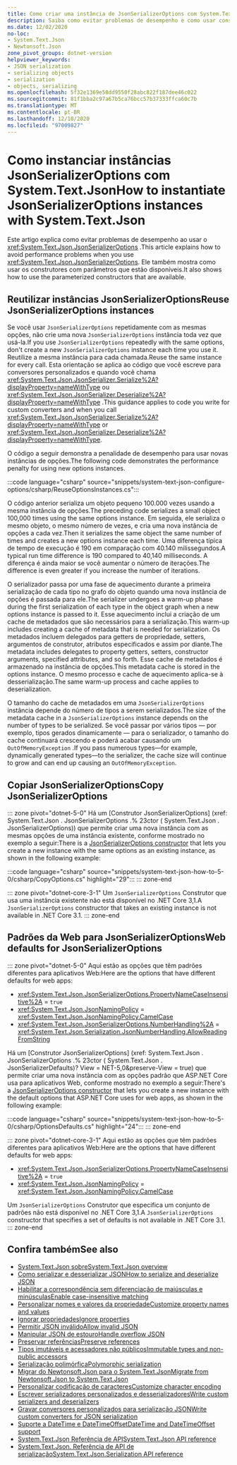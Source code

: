 ```yaml
---
title: Como criar uma instância de JsonSerializerOptions com System.Text.Json
description: Saiba como evitar problemas de desempenho e como usar construtores disponíveis para instâncias de JsonSerializerOptions.
ms.date: 12/02/2020
no-loc:
- System.Text.Json
- Newtonsoft.Json
zone_pivot_groups: dotnet-version
helpviewer_keywords:
- JSON serialization
- serializing objects
- serialization
- objects, serializing
ms.openlocfilehash: 5f32e1369e58dd9550f28abc822f187dee46c022
ms.sourcegitcommit: 81f1bba2c97a67b5ca76bcc57b37333ffca60c7b
ms.translationtype: MT
ms.contentlocale: pt-BR
ms.lasthandoff: 12/10/2020
ms.locfileid: "97009827"
---
```

# <a name="how-to-instantiate-jsonserializeroptions-instances-with-no-locsystemtextjson"></a><span data-ttu-id="e3d7b-103">Como instanciar instâncias JsonSerializerOptions com System.Text.Json</span><span class="sxs-lookup"><span data-stu-id="e3d7b-103">How to instantiate JsonSerializerOptions instances with System.Text.Json</span></span>

<span data-ttu-id="e3d7b-104">Este artigo explica como evitar problemas de desempenho ao usar o <xref:System.Text.Json.JsonSerializerOptions> .</span><span class="sxs-lookup"><span data-stu-id="e3d7b-104">This article explains how to avoid performance problems when you use <xref:System.Text.Json.JsonSerializerOptions>.</span></span> <span data-ttu-id="e3d7b-105">Ele também mostra como usar os construtores com parâmetros que estão disponíveis.</span><span class="sxs-lookup"><span data-stu-id="e3d7b-105">It also shows how to use the parameterized constructors that are available.</span></span>

## <a name="reuse-jsonserializeroptions-instances"></a><span data-ttu-id="e3d7b-106">Reutilizar instâncias JsonSerializerOptions</span><span class="sxs-lookup"><span data-stu-id="e3d7b-106">Reuse JsonSerializerOptions instances</span></span>

<span data-ttu-id="e3d7b-107">Se você usar `JsonSerializerOptions` repetidamente com as mesmas opções, não crie uma nova `JsonSerializerOptions` instância toda vez que usá-la.</span><span class="sxs-lookup"><span data-stu-id="e3d7b-107">If you use `JsonSerializerOptions` repeatedly with the same options, don't create a new `JsonSerializerOptions` instance each time you use it.</span></span> <span data-ttu-id="e3d7b-108">Reutilize a mesma instância para cada chamada.</span><span class="sxs-lookup"><span data-stu-id="e3d7b-108">Reuse the same instance for every call.</span></span> <span data-ttu-id="e3d7b-109">Esta orientação se aplica ao código que você escreve para conversores personalizados e quando você chama <xref:System.Text.Json.JsonSerializer.Serialize%2A?displayProperty=nameWithType> ou <xref:System.Text.Json.JsonSerializer.Deserialize%2A?displayProperty=nameWithType> .</span><span class="sxs-lookup"><span data-stu-id="e3d7b-109">This guidance applies to code you write for custom converters and when you call <xref:System.Text.Json.JsonSerializer.Serialize%2A?displayProperty=nameWithType> or <xref:System.Text.Json.JsonSerializer.Deserialize%2A?displayProperty=nameWithType>.</span></span>

<span data-ttu-id="e3d7b-110">O código a seguir demonstra a penalidade de desempenho para usar novas instâncias de opções.</span><span class="sxs-lookup"><span data-stu-id="e3d7b-110">The following code demonstrates the performance penalty for using new options instances.</span></span>

:::code language="csharp" source="snippets/system-text-json-configure-options/csharp/ReuseOptionsInstances.cs":::

<span data-ttu-id="e3d7b-111">O código anterior serializa um objeto pequeno 100.000 vezes usando a mesma instância de opções.</span><span class="sxs-lookup"><span data-stu-id="e3d7b-111">The preceding code serializes a small object 100,000 times using the same options instance.</span></span> <span data-ttu-id="e3d7b-112">Em seguida, ele serializa o mesmo objeto, o mesmo número de vezes, e cria uma nova instância de opções a cada vez.</span><span class="sxs-lookup"><span data-stu-id="e3d7b-112">Then it serializes the same object the same number of times and creates a new options instance each time.</span></span> <span data-ttu-id="e3d7b-113">Uma diferença típica de tempo de execução é 190 em comparação com 40.140 milissegundos.</span><span class="sxs-lookup"><span data-stu-id="e3d7b-113">A typical run time difference is 190 compared to 40,140 milliseconds.</span></span> <span data-ttu-id="e3d7b-114">A diferença é ainda maior se você aumentar o número de iterações.</span><span class="sxs-lookup"><span data-stu-id="e3d7b-114">The difference is even greater if you increase the number of iterations.</span></span>

<span data-ttu-id="e3d7b-115">O serializador passa por uma fase de aquecimento durante a primeira serialização de cada tipo no grafo do objeto quando uma nova instância de opções é passada para ele.</span><span class="sxs-lookup"><span data-stu-id="e3d7b-115">The serializer undergoes a warm-up phase during the first serialization of each type in the object graph when a new options instance is passed to it.</span></span> <span data-ttu-id="e3d7b-116">Esse aquecimento inclui a criação de um cache de metadados que são necessários para a serialização.</span><span class="sxs-lookup"><span data-stu-id="e3d7b-116">This warm-up includes creating a cache of metadata that is needed for serialization.</span></span> <span data-ttu-id="e3d7b-117">Os metadados incluem delegados para getters de propriedade, setters, argumentos de construtor, atributos especificados e assim por diante.</span><span class="sxs-lookup"><span data-stu-id="e3d7b-117">The metadata includes delegates to property getters, setters, constructor arguments, specified attributes, and so forth.</span></span> <span data-ttu-id="e3d7b-118">Esse cache de metadados é armazenado na instância de opções.</span><span class="sxs-lookup"><span data-stu-id="e3d7b-118">This metadata cache is stored in the options instance.</span></span> <span data-ttu-id="e3d7b-119">O mesmo processo e cache de aquecimento aplica-se à desserialização.</span><span class="sxs-lookup"><span data-stu-id="e3d7b-119">The same warm-up process and cache applies to deserialization.</span></span>

<span data-ttu-id="e3d7b-120">O tamanho do cache de metadados em uma `JsonSerializerOptions` instância depende do número de tipos a serem serializados.</span><span class="sxs-lookup"><span data-stu-id="e3d7b-120">The size of the metadata cache in a `JsonSerializerOptions` instance depends on the number of types to be serialized.</span></span> <span data-ttu-id="e3d7b-121">Se você passar por vários tipos — por exemplo, tipos gerados dinamicamente — para o serializador, o tamanho do cache continuará crescendo e poderá acabar causando um `OutOfMemoryException` .</span><span class="sxs-lookup"><span data-stu-id="e3d7b-121">If you pass numerous types—for example, dynamically generated types—to the serializer, the cache size will continue to grow and can end up causing an `OutOfMemoryException`.</span></span>

## <a name="copy-jsonserializeroptions"></a><span data-ttu-id="e3d7b-122">Copiar JsonSerializerOptions</span><span class="sxs-lookup"><span data-stu-id="e3d7b-122">Copy JsonSerializerOptions</span></span>

::: zone pivot="dotnet-5-0"
<span data-ttu-id="e3d7b-123">Há um [Construtor JsonSerializerOptions] (xref: System.Text.Json . JsonSerializerOptions .% 23ctor ( System.Text.Json . JsonSerializerOptions)) que permite criar uma nova instância com as mesmas opções de uma instância existente, conforme mostrado no exemplo a seguir:</span><span class="sxs-lookup"><span data-stu-id="e3d7b-123">There is a [JsonSerializerOptions constructor](xref:System.Text.Json.JsonSerializerOptions.%23ctor(System.Text.Json.JsonSerializerOptions)) that lets you create a new instance with the same options as an existing instance, as shown in the following example:</span></span>

:::code language="csharp" source="snippets/system-text-json-how-to-5-0/csharp/CopyOptions.cs" highlight="29":::
::: zone-end

::: zone pivot="dotnet-core-3-1"
<span data-ttu-id="e3d7b-124">Um `JsonSerializerOptions` Construtor que usa uma instância existente não está disponível no .NET Core 3,1.</span><span class="sxs-lookup"><span data-stu-id="e3d7b-124">A `JsonSerializerOptions` constructor that takes an existing instance is not available in .NET Core 3.1.</span></span>
::: zone-end

## <a name="web-defaults-for-jsonserializeroptions"></a><span data-ttu-id="e3d7b-125">Padrões da Web para JsonSerializerOptions</span><span class="sxs-lookup"><span data-stu-id="e3d7b-125">Web defaults for JsonSerializerOptions</span></span>

::: zone pivot="dotnet-5-0"
<span data-ttu-id="e3d7b-126">Aqui estão as opções que têm padrões diferentes para aplicativos Web:</span><span class="sxs-lookup"><span data-stu-id="e3d7b-126">Here are the options that have different defaults for web apps:</span></span>

* <xref:System.Text.Json.JsonSerializerOptions.PropertyNameCaseInsensitive%2A> = `true`
* <xref:System.Text.Json.JsonNamingPolicy> = <xref:System.Text.Json.JsonNamingPolicy.CamelCase>
* <xref:System.Text.Json.JsonSerializerOptions.NumberHandling%2A> = <xref:System.Text.Json.Serialization.JsonNumberHandling.AllowReadingFromString>

<span data-ttu-id="e3d7b-127">Há um [Construtor JsonSerializerOptions] (xref: System.Text.Json . JsonSerializerOptions .% 23ctor ( System.Text.Json . JsonSerializerDefaults)? View = NET-5,0&preserve-View = true) que permite criar uma nova instância com as opções padrão que ASP.NET Core usa para aplicativos Web, conforme mostrado no exemplo a seguir:</span><span class="sxs-lookup"><span data-stu-id="e3d7b-127">There's a [JsonSerializerOptions constructor](xref:System.Text.Json.JsonSerializerOptions.%23ctor(System.Text.Json.JsonSerializerDefaults)?view=net-5.0&preserve-view=true) that lets you create a new instance with the default options that ASP.NET Core uses for web apps, as shown in the following example:</span></span>

:::code language="csharp" source="snippets/system-text-json-how-to-5-0/csharp/OptionsDefaults.cs" highlight="24":::
::: zone-end

::: zone pivot="dotnet-core-3-1"
<span data-ttu-id="e3d7b-128">Aqui estão as opções que têm padrões diferentes para aplicativos Web:</span><span class="sxs-lookup"><span data-stu-id="e3d7b-128">Here are the options that have different defaults for web apps:</span></span>

* <xref:System.Text.Json.JsonSerializerOptions.PropertyNameCaseInsensitive%2A> = `true`
* <xref:System.Text.Json.JsonNamingPolicy> = <xref:System.Text.Json.JsonNamingPolicy.CamelCase>

<span data-ttu-id="e3d7b-129">Um `JsonSerializerOptions` Construtor que especifica um conjunto de padrões não está disponível no .NET Core 3,1.</span><span class="sxs-lookup"><span data-stu-id="e3d7b-129">A `JsonSerializerOptions` constructor that specifies a set of defaults is not available in .NET Core 3.1.</span></span>
::: zone-end

## <a name="see-also"></a><span data-ttu-id="e3d7b-130">Confira também</span><span class="sxs-lookup"><span data-stu-id="e3d7b-130">See also</span></span>

* [<span data-ttu-id="e3d7b-131">System.Text.Json sobre</span><span class="sxs-lookup"><span data-stu-id="e3d7b-131">System.Text.Json overview</span></span>](system-text-json-overview.md)
* [<span data-ttu-id="e3d7b-132">Como serializar e desserializar JSON</span><span class="sxs-lookup"><span data-stu-id="e3d7b-132">How to serialize and deserialize JSON</span></span>](system-text-json-how-to.md)
* [<span data-ttu-id="e3d7b-133">Habilitar a correspondência sem diferenciação de maiúsculas e minúsculas</span><span class="sxs-lookup"><span data-stu-id="e3d7b-133">Enable case-insensitive matching</span></span>](system-text-json-character-casing.md)
* [<span data-ttu-id="e3d7b-134">Personalizar nomes e valores da propriedade</span><span class="sxs-lookup"><span data-stu-id="e3d7b-134">Customize property names and values</span></span>](system-text-json-customize-properties.md)
* [<span data-ttu-id="e3d7b-135">Ignorar propriedades</span><span class="sxs-lookup"><span data-stu-id="e3d7b-135">Ignore properties</span></span>](system-text-json-ignore-properties.md)
* [<span data-ttu-id="e3d7b-136">Permitir JSON inválido</span><span class="sxs-lookup"><span data-stu-id="e3d7b-136">Allow invalid JSON</span></span>](system-text-json-invalid-json.md)
* [<span data-ttu-id="e3d7b-137">Manipular JSON de estouro</span><span class="sxs-lookup"><span data-stu-id="e3d7b-137">Handle overflow JSON</span></span>](system-text-json-handle-overflow.md)
* [<span data-ttu-id="e3d7b-138">Preservar referências</span><span class="sxs-lookup"><span data-stu-id="e3d7b-138">Preserve references</span></span>](system-text-json-preserve-references.md)
* [<span data-ttu-id="e3d7b-139">Tipos imutáveis e acessadores não públicos</span><span class="sxs-lookup"><span data-stu-id="e3d7b-139">Immutable types and non-public accessors</span></span>](system-text-json-immutability.md)
* [<span data-ttu-id="e3d7b-140">Serialização polimórfica</span><span class="sxs-lookup"><span data-stu-id="e3d7b-140">Polymorphic serialization</span></span>](system-text-json-polymorphism.md)
* [<span data-ttu-id="e3d7b-141">Migrar do Newtonsoft.Json para o System.Text.Json</span><span class="sxs-lookup"><span data-stu-id="e3d7b-141">Migrate from Newtonsoft.Json to System.Text.Json</span></span>](system-text-json-migrate-from-newtonsoft-how-to.md)
* [<span data-ttu-id="e3d7b-142">Personalizar codificação de caracteres</span><span class="sxs-lookup"><span data-stu-id="e3d7b-142">Customize character encoding</span></span>](system-text-json-character-encoding.md)
* [<span data-ttu-id="e3d7b-143">Escrever serializadores personalizados e desserializadores</span><span class="sxs-lookup"><span data-stu-id="e3d7b-143">Write custom serializers and deserializers</span></span>](write-custom-serializer-deserializer.md)
* [<span data-ttu-id="e3d7b-144">Gravar conversores personalizados para serialização JSON</span><span class="sxs-lookup"><span data-stu-id="e3d7b-144">Write custom converters for JSON serialization</span></span>](system-text-json-converters-how-to.md)
* [<span data-ttu-id="e3d7b-145">Suporte a DateTime e DateTimeOffset</span><span class="sxs-lookup"><span data-stu-id="e3d7b-145">DateTime and DateTimeOffset support</span></span>](../datetime/system-text-json-support.md)
* <span data-ttu-id="e3d7b-146">[System.Text.Json Referência de API](xref:System.Text.Json)</span><span class="sxs-lookup"><span data-stu-id="e3d7b-146">[System.Text.Json API reference](xref:System.Text.Json)</span></span>
* <span data-ttu-id="e3d7b-147">[System.Text.Json. Referência de API de serialização](xref:System.Text.Json.Serialization)</span><span class="sxs-lookup"><span data-stu-id="e3d7b-147">[System.Text.Json.Serialization API reference](xref:System.Text.Json.Serialization)</span></span>
